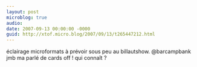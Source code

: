 ```yaml
---
layout: post
microblog: true
audio: 
date: 2007-09-13 00:00:00 -0000
guid: http://xtof.micro.blog/2007/09/13/t265447212.html
---
```

éclairage microformats à prévoir sous peu au billautshow. @barcampbank jmb ma parlé de cards off ! qui connaît ?
